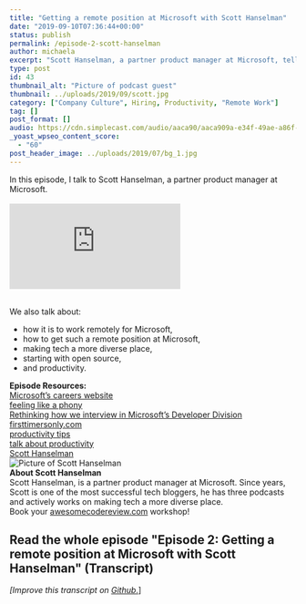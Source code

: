 ```yaml
---
title: "Getting a remote position at Microsoft with Scott Hanselman"
date: "2019-09-10T07:36:44+00:00"
status: publish
permalink: /episode-2-scott-hanselman
author: michaela
excerpt: "Scott Hanselman, a partner product manager at Microsoft, tells us how to get a remote job at Microsoft"
type: post
id: 43
thumbnail_alt: "Picture of podcast guest"
thumbnail: ../uploads/2019/09/scott.jpg
category: ["Company Culture", Hiring, Productivity, "Remote Work"]
tag: []
post_format: []
audio: https://cdn.simplecast.com/audio/aaca90/aaca909a-e34f-49ae-a86f-f59e4fa807f0/b94c57a5-9afe-4853-be2f-b4d147fb62bf/scott_episode2_ready_tc.mp3
_yoast_wpseo_content_score:
  - "60"
post_header_image: ../uploads/2019/07/bg_1.jpg
---
```


<div class="episode-about">
In this episode, I talk to Scott Hanselman, a partner product manager at Microsoft.
<br/> <br/> 
<div class="video-container">
<iframe class="video" src="https://www.youtube-nocookie.com/embed/zdRIY5SzdxE" title="YouTube video player" frameborder="0" allow="accelerometer; autoplay; clipboard-write; encrypted-media; gyroscope; picture-in-picture" allowfullscreen></iframe>
</div>


<br/>We also talk about:
<ul>
<li> how it is to work remotely for Microsoft,</li>
<li> how to get such a remote position at Microsoft,</li>
<li> making tech a more diverse place,</li>
<li> starting with open source,</li>
<li> and productivity.</li>
</ul>
</div>
<div class=" episode-links">
<b>Episode Resources:</b><br/>
<a href="https://careers.microsoft.com/us/en">Microsoft’s careers website</a><br/>
<a href="https://www.hanselman.com/blog/ImAPhonyAreYou.aspx">feeling like a phony</a><br/>
<a href="https://blog.usejournal.com/rethinking-how-we-interview-in-microsofts-developer-division-8f404cfd075a">Rethinking how we interview in Microsoft’s Developer Division</a><br/>
<a href="https://www.firsttimersonly.com/">firsttimersonly.com</a><br/>
<a href="https://www.hanselman.com/blog/ScottHanselmansCompleteListOfProductivityTips.aspx">productivity tips</a><br/>
<a href="https://www.youtube.com/watch?v=FS1mnISoG7U">talk about productivity</a><br/>
<a href="https://www.hanselman.com/">Scott Hanselman</a><br/>



</div>

<div class="row pt-2 align-items-center">
<div class="col-4 guest-picture">
<img src="../uploads/2019/09/scott.jpg" alt="Picture of Scott Hanselman"/>
</div>
<div class="col-8 guest-about">
<b>About Scott Hanselman</b><br/>
Scott Hanselman, is a partner product manager at Microsoft. Since years, Scott is one of the most successful tech bloggers, he has three podcasts and actively works on making tech a more diverse place.
</div>
</div>

<div class="sponsorship">
Book your <a href="https://www.michaelagreiler.com/workshops">awesomecodereview.com</a> workshop!
</div>

## Read the whole episode "Episode 2: Getting a remote position at Microsoft with Scott Hanselman" (Transcript)

_\[Improve this transcript on [Github](https://github.com/mgreiler/se-unlocked/tree/master/Transcripts)_[.](https://github.com/mgreiler/se-unlocked/tree/master/Transcripts)\]
